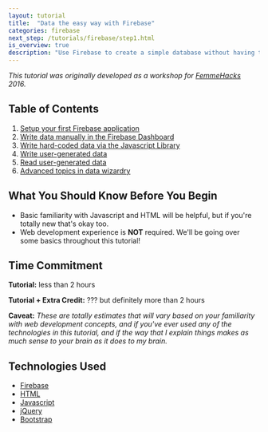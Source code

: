 ```yaml
---
layout: tutorial
title:  "Data the easy way with Firebase"
categories: firebase
next_step: /tutorials/firebase/step1.html
is_overview: true
description: "Use Firebase to create a simple database without having to write any server-side code. Don't have any web development experience? No problem! Use the provided code samples and make them your own."
---
```


*This tutorial was originally developed as a workshop for [FemmeHacks](http://femmehacks.io/) 2016.*

## Table of Contents

1. [Setup your first Firebase application](step1.html)
2. [Write data manually in the Firebase Dashboard](step2.html)
3. [Write hard-coded data via the Javascript Library
](step3.html)
4. [Write user-generated data](step4.html)
5. [Read user-generated data](step5.html)
6. [Advanced topics in data wizardry](step6.html)

## What You Should Know Before You Begin

- Basic familiarity with Javascript and HTML will be helpful, but if you're totally new that's okay too.
- Web development experience is **NOT** required. We'll be going over some basics throughout this tutorial!

## Time Commitment

**Tutorial:** less than 2 hours

**Tutorial + Extra Credit:** ??? but definitely more than 2 hours

**Caveat:** *These are totally estimates that will vary based on your familiarity with web development concepts, and if you've ever used any of the technologies in this tutorial, and if the way that I explain things makes as much sense to your brain as it does to my brain.*

## Technologies Used

* [Firebase](https://firebase.google.com/)
* [HTML](http://www.w3schools.com/html/html_intro.asp)
* [Javascript](https://www.javascript.com/)
* [jQuery](https://jquery.com/)
* [Bootstrap](http://getbootstrap.com/)
